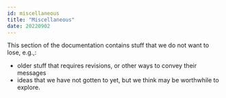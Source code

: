 ```yaml
---
id: miscellaneous
title: "Miscellaneous"
date: 20220902
---
```


This section of the documentation contains stuff that we do not want to lose, e.g.,:
- older stuff that requires revisions, or other ways to convey their messages
- ideas that we have not gotten to yet, but we think may be worthwhile to explore.

